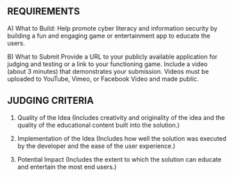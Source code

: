 
## REQUIREMENTS
A) What to Build: Help promote cyber literacy and information security by building a fun and engaging game or entertainment app to educate the users.

B) What to Submit
Provide a URL to your publicly available application for judging and testing or a link to your functioning game.
	Include a video (about 3 minutes) that demonstrates your submission. Videos must be uploaded to YouTube, Vimeo, or Facebook Video and made public.

## JUDGING CRITERIA
1) Quality of the Idea
(Includes creativity and originality of the idea and the quality of the educational content built into the solution.)

2) Implementation of the Idea
(Includes how well the solution was executed by the developer and the ease of the user experience.)

3) Potential Impact
(Includes the extent to which the solution can educate and entertain the most end users.)